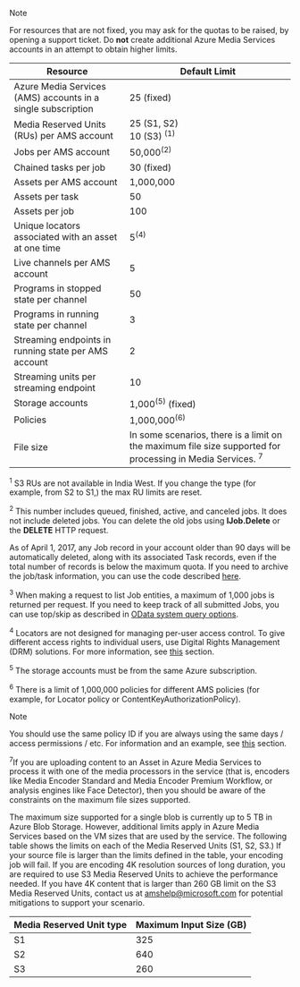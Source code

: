 >[!NOTE]
>For resources that are not fixed, you may ask for the quotas to be raised, by opening a support ticket. Do **not** create additional Azure Media Services accounts in an attempt to obtain higher limits.

| Resource | Default Limit | 
| --- | --- | 
| Azure Media Services (AMS) accounts in a single subscription | 25 (fixed) |
| Media Reserved Units (RUs) per AMS account |25 (S1, S2)<br/>10 (S3) <sup>(1)</sup> | 
| Jobs per AMS account | 50,000<sup>(2)</sup> |
| Chained tasks per job | 30 (fixed) |
| Assets per AMS account | 1,000,000|
| Assets per task | 50 |
| Assets per job | 100 |
| Unique locators associated with an asset at one time | 5<sup>(4)</sup> |
| Live channels per AMS account |5|
| Programs in stopped state per channel |50|
| Programs in running state per channel |3|
| Streaming endpoints in running state per AMS account|2|
| Streaming units per streaming endpoint |10 |
| Storage accounts | 1,000<sup>(5)</sup> (fixed) |
| Policies | 1,000,000<sup>(6)</sup> |
| File size| In some scenarios, there is a limit on the maximum file size supported for processing in Media Services. <sup>7</sup> |
  
<sup>1</sup> S3 RUs are not available in India West. If you change the type (for example, from S2 to S1,) the max RU limits are reset.

<sup>2</sup> This number includes queued, finished, active, and canceled jobs. It does not include deleted jobs. You can delete the old jobs using **IJob.Delete** or the **DELETE** HTTP request.

As of April 1, 2017, any Job record in your account older than 90 days will be automatically deleted, along with its associated Task records, even if the total number of records is below the maximum quota. If you need to archive the job/task information, you can use the code described [here](../articles/media-services/media-services-dotnet-manage-entities.md).

<sup>3</sup> When making a request to list Job entities, a maximum of 1,000 jobs is returned per request. If you need to keep track of all submitted Jobs, you can use top/skip as described in [OData system query options](http://msdn.microsoft.com/library/gg309461.aspx).

<sup>4</sup> Locators are not designed for managing per-user access control. To give different access rights to individual users, use Digital Rights Management (DRM) solutions. For more information, see [this](../articles/media-services/media-services-content-protection-overview.md) section.

<sup>5</sup> The storage accounts must be from the same Azure subscription.

<sup>6</sup> There is a limit of 1,000,000 policies for different AMS policies (for example, for Locator policy or ContentKeyAuthorizationPolicy). 

>[!NOTE]
> You should use the same policy ID if you are always using the same days / access permissions / etc. For information and an example, see [this](../articles/media-services/media-services-dotnet-manage-entities.md#limit-access-policies) section.

<sup>7</sup>If you are uploading content to an Asset in Azure Media Services to process it with one of the media processors in the service (that is, encoders like Media Encoder Standard and Media Encoder Premium Workflow, or analysis engines like Face Detector), then you should be aware of the constraints on the maximum file sizes supported. 

The maximum size supported for a single blob is currently up to 5 TB in Azure Blob Storage. However, additional limits apply in Azure Media Services based on the VM sizes that are used by the service. The following table shows the limits on each of the Media Reserved Units (S1, S2, S3.) If your source file is larger than the limits defined in the table, your encoding job will fail. If you are encoding 4K resolution sources of long duration, you are required to use S3 Media Reserved Units to achieve the performance needed. If you have 4K content that is larger than 260 GB limit on the S3 Media Reserved Units, contact us at amshelp@microsoft.com for potential mitigations to support your scenario.

| Media Reserved Unit type | Maximum Input Size (GB)| 
| --- | --- | 
|S1	| 325|
|S2	| 640|
|S3	| 260|
